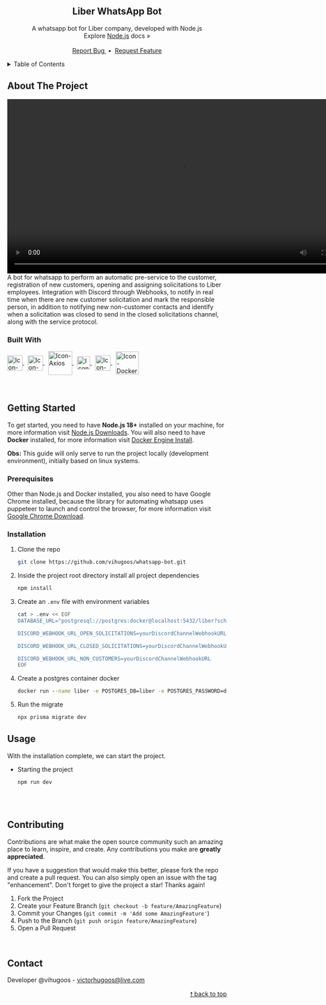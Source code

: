 <div id="top"> </div> 

<!---- PROJECT LOGO ----> 
<div align="center">
  <h2 align="center"> 
    Liber WhatsApp Bot  
  </h2>
  
  <p align="center">
    A whatsapp bot for Liber company, developed with Node.js <br/> 
    Explore <a href="https://nodejs.org/en/docs/">Node.js</a> docs &#187; <br/> <br/>
    <a href="https://github.com/vihugoos/whatsapp-bot/issues"> Report Bug </a> &nbsp;•&nbsp;
    <a href="https://github.com/vihugoos/whatsapp-bot/issues"> Request Feature </a>
  </p>
</div>


<!---- TABLE OF CONTENTS ----> 
<details>
  <summary> Table of Contents </summary>
  <ol>
    <li>
      <a href="#about-the-project"> About The Project </a>
      <ul>
        <li><a href="#built-with"> Built With </a></li>
      </ul>
    </li>
    <li>
      <a href="#getting-started"> Getting Started </a>
      <ul>
        <li><a href="#prerequisites"> Prerequisites </a></li>
        <li><a href="#installation"> Installation </a></li>
        <li><a href="#usage"> Usage </a></li>
      </ul>
    </li>
    <li><a href="#contributing"> Contributing </a></li>
    <li><a href="#contact"> Contact </a></li>
  </ol>
</details>


<!---- THE PROJECT ---->
## About The Project 

<div align="center">
  <video preload controls loop type="video/mp4" height="400" src="https://user-images.githubusercontent.com/44311634/228022341-939d4c83-2842-4efb-9f65-7ac07cee8398.mp4">
    Sorry, your browser does not support embedded videos.
  </video>
</div>
A bot for whatsapp to perform an automatic pre-service to the customer, registration of new customers, opening and assigning solicitations to Liber employees. Integration with Discord through Webhooks, to notify in real time when there are new customer solicitation and mark the responsible person, in addition to notifying new non-customer contacts and identify when a solicitation was closed to send in the closed solicitations channel, along with the service protocol. 


### Built With 

<div style="display: inline_block">
    <!-- Icon Node.js --> 
    <a href="https://nodejs.org/en"> 
      <img align="center" alt="Icon-Nodejs" height="35" src="https://cdn.jsdelivr.net/gh/devicons/devicon/icons/nodejs/nodejs-original.svg"> 
    </a> &nbsp;
    <!-- Icon whatsapp-web.js --> 
    <a href="https://wwebjs.dev/"> 
      <img align="center" alt="Icon-whatsapp-web.js" height="35" src="https://user-images.githubusercontent.com/44311634/227283914-ecddcee3-df90-4e50-8a45-db69b33af240.png"> 
    </a> &nbsp; 
    <!-- Icon Axios --> 
    <a href="https://axios-http.com/"> 
      <img align="center" alt="Icon-Axios" height="55" src="https://user-images.githubusercontent.com/44311634/178089407-0176462e-7e60-4f4f-9ad8-5429a22b2c5c.png"> 
    </a> &nbsp; 
    <!-- Icon Prisma -->
    <a href="https://www.prisma.io/"> 
      <img align="center" alt="Icon-Prisma" height="30" src="https://user-images.githubusercontent.com/44311634/178335052-08bb4b29-c4da-4100-ae71-8b65cf6cd581.png"> 
    </a> &nbsp;
     <!-- Icon PostgreSQL --> 
    <a href="https://www.postgresql.org/"> 
      <img align="center" alt="Icon-PostgreSQL" height="35" src="https://cdn.jsdelivr.net/gh/devicons/devicon/icons/postgresql/postgresql-plain.svg"> 
    </a> &nbsp;
    <!-- Icon Docker -->
    <a href="https://www.docker.com/"> 
      <img align="center" alt="Icon-Docker" height="53" src="https://cdn.jsdelivr.net/gh/devicons/devicon/icons/docker/docker-original.svg"> 
    </a> 
</div>

<br/>
<br/>


<!---- GETTING STARTED ----> 
## Getting Started

To get started, you need to have <strong>Node.js 18+</strong> installed on your machine, for more information visit <a href="https://nodejs.org/en/download/"> Node.js Downloads</a>. You will also need to have <strong>Docker</strong> installed, for more information visit <a href="https://docs.docker.com/engine/install/">Docker Engine Install</a>. 

<strong>Obs:</strong> This guide will only serve to run the project locally (development environment), initially based on linux systems.


### Prerequisites 

Other than Node.js and Docker installed, you also need to have Google Chrome installed, because the library for automating whatsapp uses puppeteer to launch and control the browser, for more information visit <a href="https://www.google.com/chrome/">Google Chrome Download</a>. 


### Installation 

1. Clone the repo 
   ```bash
   git clone https://github.com/vihugoos/whatsapp-bot.git
   ```
2. Inside the project root directory install all project dependencies 
   ```cmd
   npm install
   ```
3. Create an `.env` file with environment variables 
   ```bash
   cat > .env << EOF
   DATABASE_URL="postgresql://postgres:docker@localhost:5432/liber?schema=public"
   
   DISCORD_WEBHOOK_URL_OPEN_SOLICITATIONS=yourDiscordChannelWebhookURL

   DISCORD_WEBHOOK_URL_CLOSED_SOLICITATIONS=yourDiscordChannelWebhookURL

   DISCORD_WEBHOOK_URL_NON_CUSTOMERS=yourDiscordChannelWebhookURL
   EOF
   ```
4. Create a postgres container docker
   ```cmd
   docker run --name liber -e POSTGRES_DB=liber -e POSTGRES_PASSWORD=docker -p 5432:5432 -d postgres 
   ```
4. Run the migrate
   ```cmd
   npx prisma migrate dev
   ```


<!---- USAGE EXAMPLES ----> 
## Usage

With the installation complete, we can start the project.

* Starting the project 
   ```bash
   npm run dev  
   ```

<br/> <br/> 


<!---- CONTRIBUTING ---->
## Contributing

Contributions are what make the open source community such an amazing place to learn, inspire, and create. Any contributions you make are **greatly appreciated**.

If you have a suggestion that would make this better, please fork the repo and create a pull request. You can also simply open an issue with the tag "enhancement".
Don't forget to give the project a star! Thanks again!

1. Fork the Project
2. Create your Feature Branch (`git checkout -b feature/AmazingFeature`)
3. Commit your Changes (`git commit -m 'Add some AmazingFeature'`)
4. Push to the Branch (`git push origin feature/AmazingFeature`)
5. Open a Pull Request
<br/> 


<!---- CONTACT ---->
## Contact

Developer @vihugoos - victorhugoos@live.com  

<p align="right"><a href="#top"> &#129045; back to top </a></p> 
